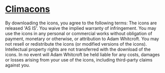 # [Climacons](http://adamwhitcroft.com/climacons/)

By downloading the icons, you agree to the following terms: The icons are released 'AS IS'. You waive the implied warranty of infringement. You may use the icons in any personal or commercial works without obligation of payment, monetary or otherwise, or attribution to Adam Whitcroft. You may not resell or redistribute the icons (or modified versions of the icons). Intellectual property rights are not transferred with the download of the icons. In no event will Adam Whitcroft be held liable for any costs, damages or losses arising from your use of the icons, including third-party claims against you.
